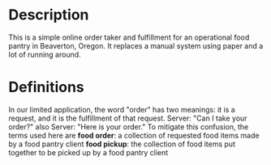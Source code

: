 # Description
This is a simple online order taker and fulfillment for an operational food pantry in Beaverton, Oregon. It replaces a manual system using paper and a lot of running around.
# Definitions
In our limited application, the word "order" has two meanings: it is a request, and it is the fulfillment of that request.
Server: "Can I take your order?"
also Server: "Here is your order."
To mitigate this confusion, the terms used here are
**food order**: a collection of requested food items made by a food pantry client
**food pickup**: the collection of food items put together to be picked up by a food pantry client
